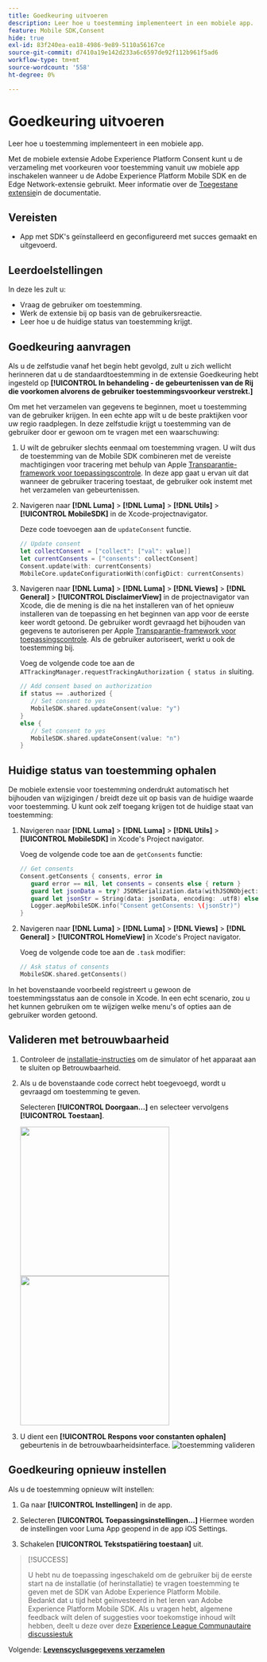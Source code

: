 ```yaml
---
title: Goedkeuring uitvoeren
description: Leer hoe u toestemming implementeert in een mobiele app.
feature: Mobile SDK,Consent
hide: true
exl-id: 83f240ea-ea18-4986-9e89-5110a56167ce
source-git-commit: d7410a19e142d233a6c6597de92f112b961f5ad6
workflow-type: tm+mt
source-wordcount: '558'
ht-degree: 0%

---
```


# Goedkeuring uitvoeren

Leer hoe u toestemming implementeert in een mobiele app.

Met de mobiele extensie Adobe Experience Platform Consent kunt u de verzameling met voorkeuren voor toestemming vanuit uw mobiele app inschakelen wanneer u de Adobe Experience Platform Mobile SDK en de Edge Network-extensie gebruikt. Meer informatie over de [Toegestane extensie](https://developer.adobe.com/client-sdks/documentation/consent-for-edge-network/)in de documentatie.

## Vereisten

* App met SDK&#39;s geïnstalleerd en geconfigureerd met succes gemaakt en uitgevoerd.

## Leerdoelstellingen

In deze les zult u:

* Vraag de gebruiker om toestemming.
* Werk de extensie bij op basis van de gebruikersreactie.
* Leer hoe u de huidige status van toestemming krijgt.

## Goedkeuring aanvragen

Als u de zelfstudie vanaf het begin hebt gevolgd, zult u zich wellicht herinneren dat u de standaardtoestemming in de extensie Goedkeuring hebt ingesteld op **[!UICONTROL In behandeling - de gebeurtenissen van de Rij die voorkomen alvorens de gebruiker toestemmingsvoorkeur verstrekt.]**

Om met het verzamelen van gegevens te beginnen, moet u toestemming van de gebruiker krijgen. In een echte app wilt u de beste praktijken voor uw regio raadplegen. In deze zelfstudie krijgt u toestemming van de gebruiker door er gewoon om te vragen met een waarschuwing:

1. U wilt de gebruiker slechts eenmaal om toestemming vragen. U wilt dus de toestemming van de Mobile SDK combineren met de vereiste machtigingen voor tracering met behulp van Apple [Transparantie-framework voor toepassingscontrole](https://developer.apple.com/documentation/apptrackingtransparency). In deze app gaat u ervan uit dat wanneer de gebruiker tracering toestaat, de gebruiker ook instemt met het verzamelen van gebeurtenissen.

1. Navigeren naar **[!DNL Luma]** > **[!DNL Luma]** > **[!DNL Utils]** > **[!UICONTROL MobileSDK]** in de Xcode-projectnavigator.

   Deze code toevoegen aan de `updateConsent` functie.

   ```swift
   // Update consent
   let collectConsent = ["collect": ["val": value]]
   let currentConsents = ["consents": collectConsent]
   Consent.update(with: currentConsents)
   MobileCore.updateConfigurationWith(configDict: currentConsents)
   ```

1. Navigeren naar **[!DNL Luma]** > **[!DNL Luma]** > **[!DNL Views]** > **[!DNL General]** > **[!UICONTROL DisclaimerView]** in de projectnavigator van Xcode, die de mening is die na het installeren van of het opnieuw installeren van de toepassing en het beginnen van app voor de eerste keer wordt getoond. De gebruiker wordt gevraagd het bijhouden van gegevens te autoriseren per Apple [Transparantie-framework voor toepassingscontrole](https://developer.apple.com/documentation/apptrackingtransparency). Als de gebruiker autoriseert, werkt u ook de toestemming bij.

   Voeg de volgende code toe aan de `ATTrackingManager.requestTrackingAuthorization { status in` sluiting.

   ```swift
   // Add consent based on authorization
   if status == .authorized {
      // Set consent to yes
      MobileSDK.shared.updateConsent(value: "y")
   }
   else {
      // Set consent to yes
      MobileSDK.shared.updateConsent(value: "n")
   }
   ```

## Huidige status van toestemming ophalen

De mobiele extensie voor toestemming onderdrukt automatisch het bijhouden van wijzigingen / breidt deze uit op basis van de huidige waarde voor toestemming. U kunt ook zelf toegang krijgen tot de huidige staat van toestemming:

1. Navigeren naar **[!DNL Luma]** > **[!DNL Luma]** > **[!DNL Utils]** > **[!UICONTROL MobileSDK]** in Xcode&#39;s Project navigator.

   Voeg de volgende code toe aan de `getConsents` functie:

   ```swift
   // Get consents
   Consent.getConsents { consents, error in
      guard error == nil, let consents = consents else { return }
      guard let jsonData = try? JSONSerialization.data(withJSONObject: consents, options: .prettyPrinted) else { return }
      guard let jsonStr = String(data: jsonData, encoding: .utf8) else { return }
      Logger.aepMobileSDK.info("Consent getConsents: \(jsonStr)")
   }
   ```

2. Navigeren naar **[!DNL Luma]** > **[!DNL Luma]** > **[!DNL Views]** > **[!DNL General]** > **[!UICONTROL HomeView]** in Xcode&#39;s Project navigator.

   Voeg de volgende code toe aan de `.task` modifier:

   ```swift
   // Ask status of consents
   MobileSDK.shared.getConsents()   
   ```

In het bovenstaande voorbeeld registreert u gewoon de toestemmingsstatus aan de console in Xcode. In een echt scenario, zou u het kunnen gebruiken om te wijzigen welke menu&#39;s of opties aan de gebruiker worden getoond.

## Valideren met betrouwbaarheid

1. Controleer de [installatie-instructies](assurance.md#connecting-to-a-session) om de simulator of het apparaat aan te sluiten op Betrouwbaarheid.
1. Als u de bovenstaande code correct hebt toegevoegd, wordt u gevraagd om toestemming te geven.

   Selecteren **[!UICONTROL Doorgaan...]** en selecteer vervolgens **[!UICONTROL Toestaan]**.

   <img src="./assets/consent-update-1.png" width="300" /> 
   <img src="./assets/consent-update-2.png" width="300" />

1. U dient een **[!UICONTROL Respons voor constanten ophalen]** gebeurtenis in de betrouwbaarheidsinterface.
   ![toestemming valideren](assets/consent-update.png)


## Goedkeuring opnieuw instellen

Als u de toestemming opnieuw wilt instellen:

1. Ga naar **[!UICONTROL Instellingen]** in de app.

1. Selecteren **[!UICONTROL Toepassingsinstellingen...]** Hiermee worden de instellingen voor Luma App geopend in de app iOS Settings.

1. Schakelen **[!UICONTROL Tekstspatiëring toestaan]** uit.



>[!SUCCESS]
>
>U hebt nu de toepassing ingeschakeld om de gebruiker bij de eerste start na de installatie (of herinstallatie) te vragen toestemming te geven met de SDK van Adobe Experience Platform Mobile.<br/>Bedankt dat u tijd hebt geïnvesteerd in het leren van Adobe Experience Platform Mobile SDK. Als u vragen hebt, algemene feedback wilt delen of suggesties voor toekomstige inhoud wilt hebben, deelt u deze over deze [Experience League Communautaire discussiestuk](https://experienceleaguecommunities.adobe.com/t5/adobe-experience-platform-launch/tutorial-discussion-implement-adobe-experience-cloud-in-mobile/td-p/443796)

Volgende: **[Levenscyclusgegevens verzamelen](lifecycle-data.md)**
